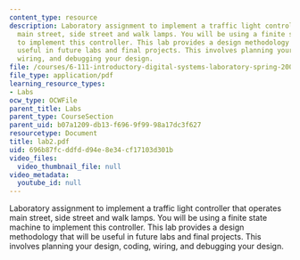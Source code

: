 ```yaml
---
content_type: resource
description: Laboratory assignment to implement a traffic light controller that operates
  main street, side street and walk lamps. You will be using a finite state machine
  to implement this controller. This lab provides a design methodology that will be
  useful in future labs and final projects. This involves planning your design, coding,
  wiring, and debugging your design.
file: /courses/6-111-introductory-digital-systems-laboratory-spring-2006/696b87fcddfdd94e8e34cf17103d301b_lab2.pdf
file_type: application/pdf
learning_resource_types:
- Labs
ocw_type: OCWFile
parent_title: Labs
parent_type: CourseSection
parent_uid: b07a1209-db13-f696-9f99-98a17dc3f627
resourcetype: Document
title: lab2.pdf
uid: 696b87fc-ddfd-d94e-8e34-cf17103d301b
video_files:
  video_thumbnail_file: null
video_metadata:
  youtube_id: null
---
```

Laboratory assignment to implement a traffic light controller that operates main street, side street and walk lamps. You will be using a finite state machine to implement this controller. This lab provides a design methodology that will be useful in future labs and final projects. This involves planning your design, coding, wiring, and debugging your design.

